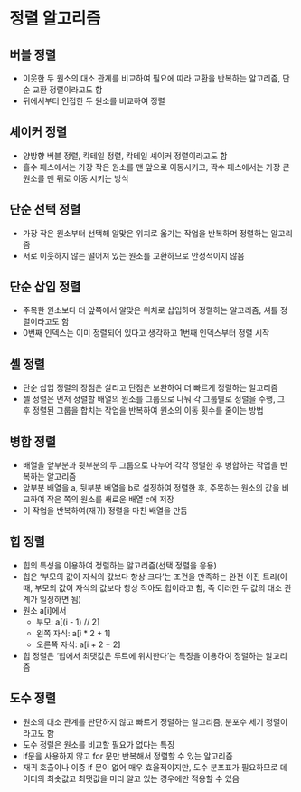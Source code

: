# 정렬 알고리즘

## 버블 정렬
- 이웃한 두 원소의 대소 관계를 비교하여 필요에 따라 교환을 반복하는 알고리즘, 단순 교환 정렬이라고도 함
- 뒤에서부터 인접한 두 원소를 비교하여 정렬

## 셰이커 정렬
- 양방향 버블 정렬, 칵테일 정렬, 칵테일 셰이커 정렬이라고도 함
- 홀수 패스에서는 가장 작은 원소를 맨 앞으로 이동시키고, 짝수 패스에서는 가장 큰 원소를 맨 뒤로 이동 시키는 방식

## 단순 선택 정렬
- 가장 작은 원소부터 선택해 알맞은 위치로 옮기는 작업을 반복하며 정렬하는 알고리즘
- 서로 이웃하지 않는 떨어져 있는 원소를 교환하므로 안정적이지 않음

## 단순 삽입 정렬
- 주목한 원소보다 더 앞쪽에서 알맞은 위치로 삽입하며 정렬하는 알고리즘, 셔틀 정렬이라고도 함
- 0번째 인덱스는 이미 정렬되어 있다고 생각하고 1번째 인덱스부터 정렬 시작

## 셸 정렬
- 단순 삽입 정렬의 장점은 살리고 단점은 보완하여 더 빠르게 정렬하는 알고리즘
- 셸 정렬은 먼저 정렬할 배열의 원소를 그룹으로 나눠 각 그룹별로 정렬을 수행, 그 후 정렬된 그룹을 합치는 작업을 반복하여 원소의 이동 횟수를 줄이는 방법

## 병합 정렬
- 배열을 앞부분과 뒷부분의 두 그룹으로 나누어 각각 정렬한 후 병합하는 작업을 반복하는 알고리즘
- 앞부분 배열을 a, 뒷부분 배열을 b로 설정하여 정렬한 후, 주목하는 원소의 값을 비교하여 작은 쪽의 원소를 새로운 배열 c에 저장
- 이 작업을 반복하여(재귀) 정렬을 마친 배열을 만듬

## 힙 정렬
- 힙의 특성을 이용하여 정렬하는 알고리즘(선택 정렬을 응용)
- 힙은 ‘부모의 값이 자식의 값보다 항상 크다’는 조건을 만족하는 완전 이진 트리(이 때, 부모의 값이 자식의 값보다 항상 작아도 힙이라고 함, 즉 이러한 두 값의 대소 관계가 일정하면 됨)
- 원소 a[i]에서
    - 부모: a[(i - 1) // 2]
    - 왼쪽 자식: a[i * 2 + 1]
    - 오른쪽 자식: a[i + 2 + 2]
- 힙 정렬은 ‘힙에서 최댓값은 루트에 위치한다’는 특징을 이용하여 정렬하는 알고리즘

## 도수 정렬
- 원소의 대소 관계를 판단하지 않고 빠르게 정렬하는 알고리즘, 분포수 세기 정렬이라고도 함
- 도수 정렬은 원소를 비교할 필요가 없다는 특징
- if문을 사용하지 않고 for 문만 반복해서 정렬할 수 있는 알고리즘
- 재귀 호출이나 이중 if 문이 없어 매우 효율적이지만, 도수 분포표가 필요하므로 데이터의 최솟값고 최댓값을 미리 알고 있는 경우에만 적용할 수 있음